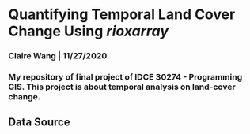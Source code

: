 # Quantifying Temporal Land Cover Change Using *rioxarray*
### Claire Wang | 11/27/2020
### My repository of final project of IDCE 30274 - Programming GIS. This project is about temporal analysis on land-cover change.

## Data Source

